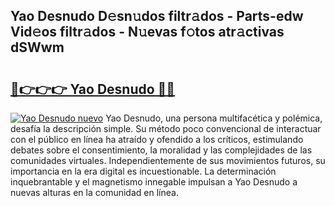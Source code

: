 ## Yao Desnudo D𝚎sn𝚞dos filtr𝚊dos - Parts-edw Vid𝚎os filtr𝚊dos - N𝚞evas f𝚘tos atr𝚊ctivas dSWwm

# <h2><a href="http://mbbk2d.tromn.icu/?c=Yao+Desnudo">🔗👉👉👉 Yao Desnudo 🔗🔗</a></h2>

[![Yao Desnudo nuevo](https://i.imgur.com/pEAQMta.gif)](http://mbbk2d.tromn.icu/?c=Yao+Desnudo)
Yao Desnudo, una persona multifacética y polémica, desafía la descripción simple. Su método poco convencional de interactuar con el público en línea ha atraído y ofendido a los críticos, estimulando debates sobre el consentimiento, la moralidad y las complejidades de las comunidades virtuales. Independientemente de sus movimientos futuros, su importancia en la era digital es incuestionable. La determinación inquebrantable y el magnetismo innegable impulsan a Yao Desnudo a nuevas alturas en la comunidad en línea.
